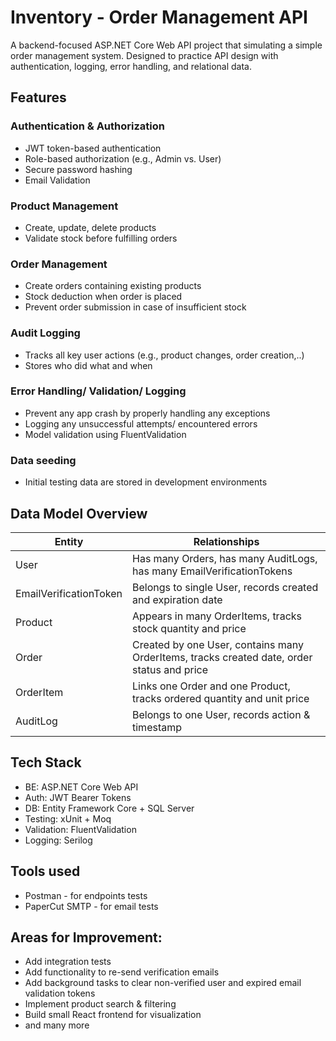 # Inventory - Order Management API

A backend-focused ASP.NET Core Web API project that simulating a simple order management system.
Designed to practice API design with authentication, logging, error handling, and relational data.

## Features
### Authentication & Authorization
  - JWT token-based authentication
  - Role-based authorization (e.g., Admin vs. User)
  - Secure password hashing
  - Email Validation

### Product Management
  - Create, update, delete products
  - Validate stock before fulfilling orders

 ### Order Management
  - Create orders containing existing products
  - Stock deduction when order is placed
  - Prevent order submission in case of insufficient stock

### Audit Logging  
  - Tracks all key user actions (e.g., product changes, order creation,..)
  - Stores who did what and when

### Error Handling/ Validation/ Logging
  - Prevent any app crash by properly handling any exceptions
  - Logging any unsuccessful attempts/ encountered errors
  - Model validation using FluentValidation

### Data seeding
  - Initial testing data are stored in development environments

## Data Model Overview

| Entity	| Relationships |
|---------|---------|
| User |	Has many Orders, has many AuditLogs, has many EmailVerificationTokens |
| EmailVerificationToken | Belongs to single User, records created and expiration date |
| Product |	Appears in many OrderItems, tracks stock quantity and price |
| Order |	Created by one User, contains many OrderItems, tracks created date, order status and price |
| OrderItem |	Links one Order and one Product, tracks ordered quantity and unit price |
| AuditLog |	Belongs to one User, records action & timestamp |

## Tech Stack
  - BE: ASP.NET Core Web API
  - Auth: JWT Bearer Tokens
  - DB: Entity Framework Core + SQL Server
  - Testing: xUnit + Moq
  - Validation: FluentValidation
  - Logging: Serilog

## Tools used
  - Postman - for endpoints tests
  - PaperCut SMTP - for email tests

## Areas for Improvement:
  - Add integration tests
  - Add functionality to re-send verification emails
  - Add background tasks to clear non-verified user and expired email validation tokens
  - Implement product search & filtering
  - Build small React frontend for visualization
  - and many more
